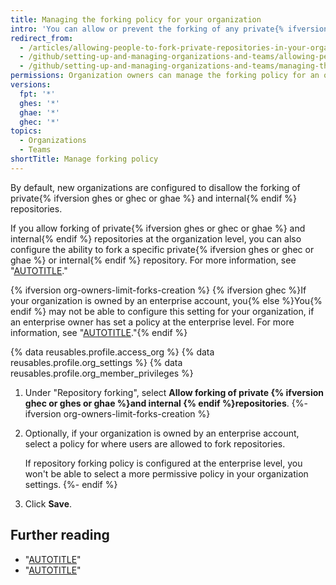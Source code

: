 ```yaml
---
title: Managing the forking policy for your organization
intro: 'You can allow or prevent the forking of any private{% ifversion ghes or ghae or ghec %} and internal{% endif %} repositories owned by your organization.'
redirect_from:
  - /articles/allowing-people-to-fork-private-repositories-in-your-organization
  - /github/setting-up-and-managing-organizations-and-teams/allowing-people-to-fork-private-repositories-in-your-organization
  - /github/setting-up-and-managing-organizations-and-teams/managing-the-forking-policy-for-your-organization
permissions: Organization owners can manage the forking policy for an organization.
versions:
  fpt: '*'
  ghes: '*'
  ghae: '*'
  ghec: '*'
topics:
  - Organizations
  - Teams
shortTitle: Manage forking policy
---
```


By default, new organizations are configured to disallow the forking of private{% ifversion ghes or ghec or ghae %} and internal{% endif %} repositories.

If you allow forking of private{% ifversion ghes or ghec or ghae %} and internal{% endif %} repositories at the organization level, you can also configure the ability to fork a specific private{% ifversion ghes or ghec or ghae %} or internal{% endif %} repository. For more information, see "[AUTOTITLE](/repositories/managing-your-repositorys-settings-and-features/managing-repository-settings/managing-the-forking-policy-for-your-repository)."

{% ifversion org-owners-limit-forks-creation %}
{% ifversion ghec %}If your organization is owned by an enterprise account, you{% else %}You{% endif %} may not be able to configure this setting for your organization, if an enterprise owner has set a policy at the enterprise level. For more information, see "[AUTOTITLE](/admin/policies/enforcing-policies-for-your-enterprise/enforcing-repository-management-policies-in-your-enterprise#enforcing-a-policy-for-forking-private-or-internal-repositories)."{% endif %}

{% data reusables.profile.access_org %}
{% data reusables.profile.org_settings %}
{% data reusables.profile.org_member_privileges %}
1. Under "Repository forking", select **Allow forking of private {% ifversion ghec or ghes or ghae %}and internal {% endif %}repositories**.
{%- ifversion org-owners-limit-forks-creation %}
1. Optionally, if your organization is owned by an enterprise account, select a policy for where users are allowed to fork repositories.

   If repository forking policy is configured at the enterprise level, you won't be able to select a more permissive policy in your organization settings.
{%- endif %}
1. Click **Save**.

## Further reading

- "[AUTOTITLE](/pull-requests/collaborating-with-pull-requests/working-with-forks/about-forks)"
- "[AUTOTITLE](/organizations/managing-user-access-to-your-organizations-repositories/repository-roles-for-an-organization)"
